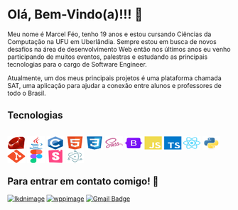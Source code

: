 # Olá, Bem-Vindo(a)!!! 👋

<p> 
Meu nome é Marcel Féo, tenho 19 anos e estou cursando Ciências da Computação na UFU em Uberlândia. Sempre estou em busca de novos desafios na área de desenvolvimento Web então nos últimos anos eu venho participando de muitos eventos, palestras e estudando as principais tecnologias para o cargo de Software Engineer.</p>
<p>
 Atualmente, um dos meus principais projetos é uma plataforma chamada SAT, uma aplicação para ajudar a conexão entre alunos e professores de todo o Brasil.
</p>

## Tecnologias
    
<div style="display: inline_block"><br>
  <img align="center" alt="Marcel-Ruby" height="30" width="40" src="https://raw.githubusercontent.com/devicons/devicon/master/icons/ruby/ruby-original.svg">
  <img align="center" alt="Marcel-Ruby" height="30" width="40" src="https://raw.githubusercontent.com/devicons/devicon/master/icons/java/java-original.svg">
  <img align="center" alt="Marcel-C" height="30" width="40" src="https://raw.githubusercontent.com/devicons/devicon/master/icons/c/c-original.svg">
  <img align="center" alt="Marcel-HTML" height="30" width="40" src="https://raw.githubusercontent.com/devicons/devicon/master/icons/html5/html5-original.svg">
  <img align="center" alt="Marcel-CSS" height="30" width="40" src="https://raw.githubusercontent.com/devicons/devicon/master/icons/css3/css3-original.svg">
  <img align="center" alt="Marcel-CSS" height="30" width="40" src="https://raw.githubusercontent.com/devicons/devicon/master/icons/sass/sass-original.svg">
  <img align="center" alt="Marcel-CSS" height="30" width="40" src="https://raw.githubusercontent.com/devicons/devicon/master/icons/bootstrap/bootstrap-original.svg">
  <img align="center" alt="Marcel-Js" height="30" width="40" src="https://raw.githubusercontent.com/devicons/devicon/master/icons/javascript/javascript-plain.svg">
  <img align="center" alt="Marcel-Ts" height="30" width="40" src="https://raw.githubusercontent.com/devicons/devicon/master/icons/typescript/typescript-plain.svg">
  <img align="center" alt="Marcel-React" height="30" width="40" src="https://raw.githubusercontent.com/devicons/devicon/master/icons/react/react-original.svg">
  <img align="center" alt="Marcel-Python" height="30" width="40" src="https://raw.githubusercontent.com/devicons/devicon/master/icons/python/python-original.svg">
  <img align="center" alt="Marcel-Git" height="30" width="40" src="https://raw.githubusercontent.com/devicons/devicon/master/icons/git/git-original.svg">
  <img align="center" alt="Marcel-Git" height="30" width="40" src="https://raw.githubusercontent.com/devicons/devicon/master/icons/figma/figma-original.svg">
  <img align="center" alt="Marcel-Git" height="30" width="40" src="https://raw.githubusercontent.com/devicons/devicon/master/icons/storybook/storybook-original.svg">
  <img align="center" alt="Marcel-Git" height="30" width="40" src="https://raw.githubusercontent.com/devicons/devicon/master/icons/electron/electron-original.svg">
</div>

## Para entrar em contato comigo! 📧

[![lkdnimage](https://img.shields.io/badge/LinkedIn-0077B5?style=for-the-badge&logo=linkedin&logoColor=white)](https://www.linkedin.com/in/marcel-f%C3%A9o-746155222/)
[![wppimage](https://img.shields.io/badge/WhatsApp-25D366?style=for-the-badge&logo=whatsapp&logoColor=white)](https://api.whatsapp.com/send?phone=5534996452091&text=Oi,%20Marcel)
[![Gmail Badge](https://img.shields.io/badge/-Gmail-c14438?style=for-the-badge&logo=Gmail&logoColor=white)](mailto:marcelfeo29@gmail.com)
